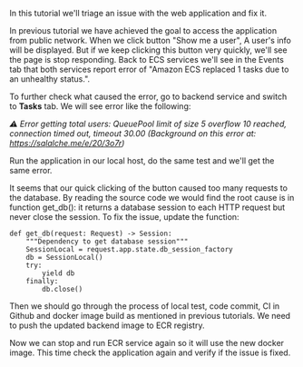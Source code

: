 In this tutorial we'll triage an issue with the web application and fix it.

In previous tutorial we have achieved the goal to access the application from public network. When we click button "Show me a user", A user's info will be displayed. But if we keep clicking this button very quickly, we'll see the page is stop responding. Back to ECS services we'll see in the Events tab that both services report error of "Amazon ECS replaced 1 tasks due to an unhealthy status.".

To further check what caused the error, go to backend service and switch to **Tasks** tab. We will see error like the following:

*⚠️ Error getting total users: QueuePool limit of size 5 overflow 10 reached, connection timed out, timeout 30.00 (Background on this error at: https://sqlalche.me/e/20/3o7r)*

Run the application in our local host, do the same test and we'll get the same error.

It seems that our quick clicking of the button caused too many requests to the database. By reading the source code we would find the root cause is in function get_db(): it returns a database session to each HTTP request but never close the session. To fix the issue, update the function:

```
def get_db(request: Request) -> Session:
    """Dependency to get database session"""
    SessionLocal = request.app.state.db_session_factory
    db = SessionLocal()
    try:
        yield db
    finally:
        db.close()
```

Then we should go through the process of local test, code commit, CI in Github and docker image build as mentioned in previous tutorials. We need to push the updated backend image to ECR registry.

Now we can stop and run ECR service again so it will use the new docker image. This time check the application again and verify if the issue is fixed.

